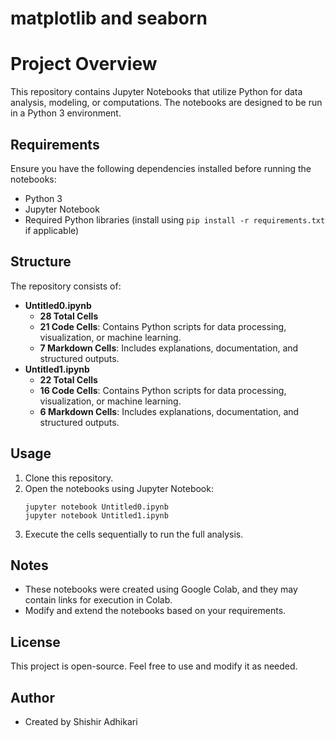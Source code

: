 # matplotlib and seaborn

# Project Overview
This repository contains Jupyter Notebooks that utilize Python for data analysis, modeling, or computations. The notebooks are designed to be run in a Python 3 environment.

## Requirements
Ensure you have the following dependencies installed before running the notebooks:
- Python 3
- Jupyter Notebook
- Required Python libraries (install using `pip install -r requirements.txt` if applicable)

## Structure
The repository consists of:
- **Untitled0.ipynb**
  - **28 Total Cells**
  - **21 Code Cells**: Contains Python scripts for data processing, visualization, or machine learning.
  - **7 Markdown Cells**: Includes explanations, documentation, and structured outputs.
- **Untitled1.ipynb**
  - **22 Total Cells**
  - **16 Code Cells**: Contains Python scripts for data processing, visualization, or machine learning.
  - **6 Markdown Cells**: Includes explanations, documentation, and structured outputs.

## Usage
1. Clone this repository.
2. Open the notebooks using Jupyter Notebook:
   ```
   jupyter notebook Untitled0.ipynb
   jupyter notebook Untitled1.ipynb
   ```
3. Execute the cells sequentially to run the full analysis.

## Notes
- These notebooks were created using Google Colab, and they may contain links for execution in Colab.
- Modify and extend the notebooks based on your requirements.

## License
This project is open-source. Feel free to use and modify it as needed.

## Author
- Created by Shishir Adhikari




